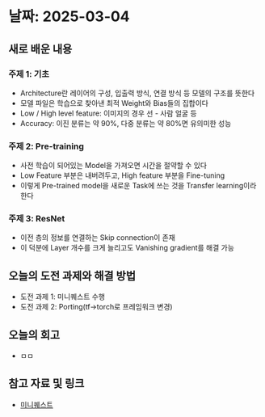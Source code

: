 # 날짜: 2025-03-04

## 새로 배운 내용
### 주제 1: 기초
- Architecture란 레이어의 구성, 입출력 방식, 연결 방식 등 모델의 구조를 뜻한다
- 모델 파일은 학습으로 찾아낸 최적 Weight와 Bias들의 집합이다
- Low / High level feature: 이미지의 경우 선 - 사람 얼굴 등
- Accuracy: 이진 분류는 약 90%, 다중 분류는 약 80%면 유의미한 성능

### 주제 2: Pre-training
- 사전 학습이 되어있는 Model을 가져오면 시간을 절약할 수 있다
- Low Feature 부분은 내버려두고, High feature 부분을 Fine-tuning
- 이렇게 Pre-trained model을 새로운 Task에 쓰는 것을 Transfer learning이라 한다

### 주제 3: ResNet
- 이전 층의 정보를 연결하는 Skip connection이 존재
- 이 덕분에 Layer 개수를 크게 늘리고도 Vanishing gradient를 해결 가능

## 오늘의 도전 과제와 해결 방법
- 도전 과제 1: 미니퀘스트 수행
- 도전 과제 2: Porting(tf->torch로 프레임워크 변경)

## 오늘의 회고
- ㅁㅁ

## 참고 자료 및 링크
- [미니퀘스트](https://colab.research.google.com/drive/1wrH9nGsbd2x-1yBnhz0t0Xre_rFvT2ya?usp=drive_link)
